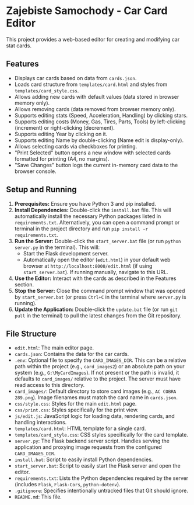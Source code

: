 # Zajebiste Samochody - Car Card Editor

This project provides a web-based editor for creating and modifying car stat cards.

## Features

*   Displays car cards based on data from `cards.json`.
*   Loads card structure from `templates/card.html` and styles from `templates/card_style.css`.
*   Allows adding new cards with default values (data stored in browser memory only).
*   Allows removing cards (data removed from browser memory only).
*   Supports editing stats (Speed, Acceleration, Handling) by clicking stars.
*   Supports editing costs (Money, Gas, Tires, Parts, Tools) by left-clicking (increment) or right-clicking (decrement).
*   Supports editing Year by clicking on it.
*   Supports editing Name by double-clicking (Name edit is display-only).
*   Allows selecting cards via checkboxes for printing.
*   "Print Selected" button opens a new window with selected cards formatted for printing (A4, no margins).
*   "Save Changes" button logs the current in-memory card data to the browser console.

## Setup and Running

1.  **Prerequisites:** Ensure you have Python 3 and pip installed.
2.  **Install Dependencies:** Double-click the `install.bat` file. This will automatically install the necessary Python packages listed in `requirements.txt`. Alternatively, you can open a command prompt or terminal in the project directory and run `pip install -r requirements.txt`.
3.  **Run the Server:** Double-click the `start_server.bat` file (or run `python server.py` in the terminal). This will:
    *   Start the Flask development server.
    *   Automatically open the editor (`edit.html`) in your default web browser at `http://localhost:8000/edit.html` (if using `start_server.bat`). If running manually, navigate to this URL.
4.  **Use the Editor:** Interact with the cards as described in the Features section.
5.  **Stop the Server:** Close the command prompt window that was opened by `start_server.bat` (or press `Ctrl+C` in the terminal where `server.py` is running).
6.  **Update the Application:** Double-click the `update.bat` file (or run `git pull` in the terminal) to pull the latest changes from the Git repository.

## File Structure

*   `edit.html`: The main editor page.
*   `cards.json`: Contains the data for the car cards.
*   `.env`: Optional file to specify the `CARD_IMAGES_DIR`. This can be a relative path within the project (e.g., `card_images2`) or an absolute path on your system (e.g., `G:\MyCardImages`). If not present or the path is invalid, it defaults to `card_images/` relative to the project. The server must have read access to this directory.
*   `card_images/`: Default directory to store card images (e.g., `AC COBRA 289.png`). Image filenames must match the card name in `cards.json`.
*   `css/style.css`: Styles for the main `edit.html` page.
*   `css/print.css`: Styles specifically for the print view.
*   `js/edit.js`: JavaScript logic for loading data, rendering cards, and handling interactions.
*   `templates/card.html`: HTML template for a single card.
*   `templates/card_style.css`: CSS styles specifically for the card template.
*   `server.py`: The Flask backend server script. Handles serving the application and proxying image requests from the configured `CARD_IMAGES_DIR`.
*   `install.bat`: Script to easily install Python dependencies.
*   `start_server.bat`: Script to easily start the Flask server and open the editor.
*   `requirements.txt`: Lists the Python dependencies required by the server (includes `Flask`, `Flask-Cors`, `python-dotenv`).
*   `.gitignore`: Specifies intentionally untracked files that Git should ignore.
*   `README.md`: This file.

